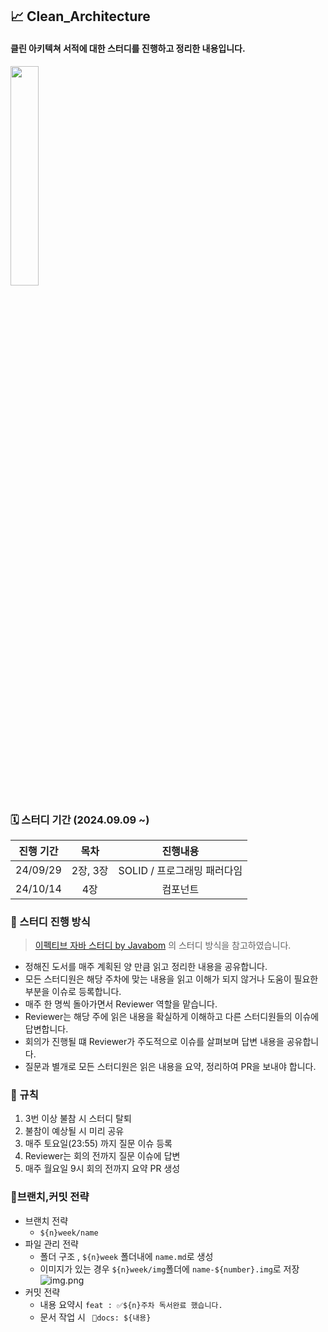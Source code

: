 ## 📈 Clean_Architecture
#### 클린 아키텍쳐 서적에 대한 스터디를 진행하고 정리한 내용입니다.

<img src="https://github.com/user-attachments/assets/d9a493a4-d367-46d2-9976-60fd541a7acb" width="30%" height="30%"/>


### 🗓️ 스터디 기간 (2024.09.09 ~)
|          진행 기간          | 목차  |    진행내용    |
|:-----------------------:|:---:|:----------:|
| 24/09/29 | 2장, 3장 | SOLID / 프로그래밍 패러다임 |
| 24/10/14 | 4장 | 컴포넌트  |

### 🚗 스터디 진행 방식
> [이펙티브 자바 스터디 by Javabom](https://javabom.tistory.com/70)
> 의 스터디 방식을 참고하였습니다.

- 정해진 도서를 매주 계획된 양 만큼 읽고 정리한 내용을 공유합니다.
- 모든 스터디원은 해당 주차에 맞는 내용을 읽고 이해가 되지 않거나 도움이 필요한 부분을 이슈로 등록합니다.
- 매주 한 명씩 돌아가면서 Reviewer 역할을 맡습니다.
- Reviewer는 해당 주에 읽은 내용을 확실하게 이해하고 다른 스터디원들의 이슈에 답변합니다.
- 회의가 진행될 떄 Reviewer가 주도적으로 이슈를 살펴보며 답변 내용을 공유합니다.
- 질문과 별개로 모든 스터디원은 읽은 내용을 요약, 정리하여 PR을 보내야 합니다.

### 📐 규칙
1. 3번 이상 불참 시 스터디 탈퇴
2. 불참이 예상될 시 미리 공유
3. 매주 토요일(23:55) 까지 질문 이슈 등록
4. Reviewer는 회의 전까지 질문 이슈에 답변
5. 매주 월요일 9시 회의 전까지 요약 PR 생성

### 💫브랜치,커밋 전략
- 브랜치 전략
  - `${n}week/name`
- 파일 관리 전략 
  - 폴더 구조 , `${n}week` 폴더내에 `name.md`로 생성
  - 이미지가 있는 경우 `${n}week/img`폴더에 `name-${number}.img`로 저장  
  ![img.png](img/img1.png)
- 커밋 전략 
  - 내용 요약시 `feat : ✅${n}주차 독서완료 했습니다.`
  - 문서 작업 시 ` 📝docs: ${내용}`


